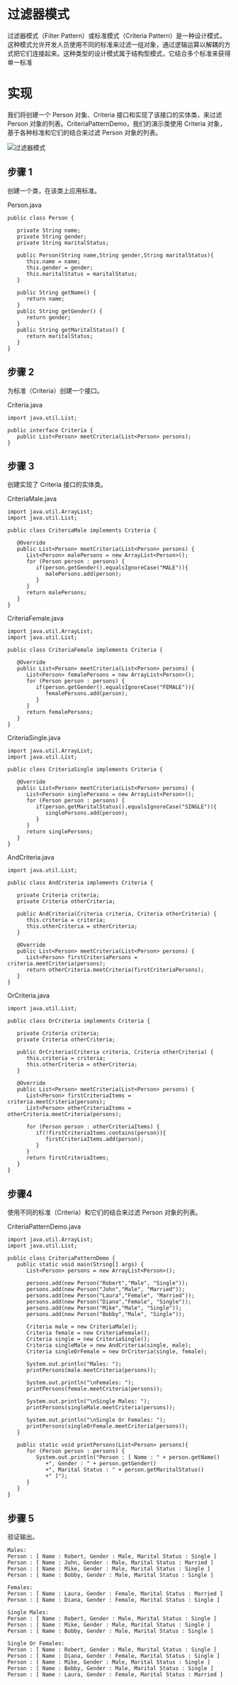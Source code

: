 # 过滤器模式
过滤器模式（Filter Pattern）或标准模式（Criteria Pattern）是一种设计模式，这种模式允许开发人员使用不同的标准来过滤一组对象，通过逻辑运算以解耦的方式把它们连接起来。这种类型的设计模式属于结构型模式，它结合多个标准来获得单一标准

# 实现
我们将创建一个 Person 对象、Criteria 接口和实现了该接口的实体类，来过滤 Person 对象的列表。CriteriaPatternDemo，我们的演示类使用 Criteria 对象，基于各种标准和它们的结合来过滤 Person 对象的列表。

![过滤器模式](http://www.runoob.com/wp-content/uploads/2014/08/filter_pattern_uml_diagram.jpg)

## 步骤 1
创建一个类，在该类上应用标准。

Person.java
  
    public class Person {
        
       private String name;
       private String gender;
       private String maritalStatus;
    
       public Person(String name,String gender,String maritalStatus){
          this.name = name;
          this.gender = gender;
          this.maritalStatus = maritalStatus;        
       }
    
       public String getName() {
          return name;
       }
       public String getGender() {
          return gender;
       }
       public String getMaritalStatus() {
          return maritalStatus;
       }    
    }
    
## 步骤 2
为标准（Criteria）创建一个接口。

Criteria.java

    import java.util.List;
    
    public interface Criteria {
       public List<Person> meetCriteria(List<Person> persons);
    }
    
## 步骤 3
创建实现了 Criteria 接口的实体类。

CriteriaMale.java

    import java.util.ArrayList;
    import java.util.List;
    
    public class CriteriaMale implements Criteria {
    
       @Override
       public List<Person> meetCriteria(List<Person> persons) {
          List<Person> malePersons = new ArrayList<Person>(); 
          for (Person person : persons) {
             if(person.getGender().equalsIgnoreCase("MALE")){
                malePersons.add(person);
             }
          }
          return malePersons;
       }
    }
  
CriteriaFemale.java

    import java.util.ArrayList;
    import java.util.List;
    
    public class CriteriaFemale implements Criteria {
    
       @Override
       public List<Person> meetCriteria(List<Person> persons) {
          List<Person> femalePersons = new ArrayList<Person>(); 
          for (Person person : persons) {
             if(person.getGender().equalsIgnoreCase("FEMALE")){
                femalePersons.add(person);
             }
          }
          return femalePersons;
       }
    }
    
CriteriaSingle.java

    import java.util.ArrayList;
    import java.util.List;
    
    public class CriteriaSingle implements Criteria {
    
       @Override
       public List<Person> meetCriteria(List<Person> persons) {
          List<Person> singlePersons = new ArrayList<Person>(); 
          for (Person person : persons) {
             if(person.getMaritalStatus().equalsIgnoreCase("SINGLE")){
                singlePersons.add(person);
             }
          }
          return singlePersons;
       }
    }

AndCriteria.java

    import java.util.List;
    
    public class AndCriteria implements Criteria {
    
       private Criteria criteria;
       private Criteria otherCriteria;
    
       public AndCriteria(Criteria criteria, Criteria otherCriteria) {
          this.criteria = criteria;
          this.otherCriteria = otherCriteria; 
       }
    
       @Override
       public List<Person> meetCriteria(List<Person> persons) {
          List<Person> firstCriteriaPersons = criteria.meetCriteria(persons);        
          return otherCriteria.meetCriteria(firstCriteriaPersons);
       }
    }

OrCriteria.java

    import java.util.List;
    
    public class OrCriteria implements Criteria {
    
       private Criteria criteria;
       private Criteria otherCriteria;
    
       public OrCriteria(Criteria criteria, Criteria otherCriteria) {
          this.criteria = criteria;
          this.otherCriteria = otherCriteria; 
       }
       
       @Override
       public List<Person> meetCriteria(List<Person> persons) {
          List<Person> firstCriteriaItems = criteria.meetCriteria(persons);
          List<Person> otherCriteriaItems = otherCriteria.meetCriteria(persons);
    
          for (Person person : otherCriteriaItems) {
             if(!firstCriteriaItems.contains(person)){
                firstCriteriaItems.add(person);
             }
          }    
          return firstCriteriaItems;
       }
    }
    
## 步骤4

使用不同的标准（Criteria）和它们的结合来过滤 Person 对象的列表。

CriteriaPatternDemo.java

    import java.util.ArrayList; 
    import java.util.List;
    
    public class CriteriaPatternDemo {
       public static void main(String[] args) {
          List<Person> persons = new ArrayList<Person>();
    
          persons.add(new Person("Robert","Male", "Single"));
          persons.add(new Person("John","Male", "Married"));
          persons.add(new Person("Laura","Female", "Married"));
          persons.add(new Person("Diana","Female", "Single"));
          persons.add(new Person("Mike","Male", "Single"));
          persons.add(new Person("Bobby","Male", "Single"));
    
          Criteria male = new CriteriaMale();
          Criteria female = new CriteriaFemale();
          Criteria single = new CriteriaSingle();
          Criteria singleMale = new AndCriteria(single, male);
          Criteria singleOrFemale = new OrCriteria(single, female);
    
          System.out.println("Males: ");
          printPersons(male.meetCriteria(persons));
    
          System.out.println("\nFemales: ");
          printPersons(female.meetCriteria(persons));
    
          System.out.println("\nSingle Males: ");
          printPersons(singleMale.meetCriteria(persons));
    
          System.out.println("\nSingle Or Females: ");
          printPersons(singleOrFemale.meetCriteria(persons));
       }
       
       public static void printPersons(List<Person> persons){
          for (Person person : persons) {
             System.out.println("Person : [ Name : " + person.getName() 
                +", Gender : " + person.getGender() 
                +", Marital Status : " + person.getMaritalStatus()
                +" ]");
          }
       }      
    }
    
## 步骤 5
验证输出。

    Males: 
    Person : [ Name : Robert, Gender : Male, Marital Status : Single ]
    Person : [ Name : John, Gender : Male, Marital Status : Married ]
    Person : [ Name : Mike, Gender : Male, Marital Status : Single ]
    Person : [ Name : Bobby, Gender : Male, Marital Status : Single ]
    
    Females: 
    Person : [ Name : Laura, Gender : Female, Marital Status : Married ]
    Person : [ Name : Diana, Gender : Female, Marital Status : Single ]
    
    Single Males: 
    Person : [ Name : Robert, Gender : Male, Marital Status : Single ]
    Person : [ Name : Mike, Gender : Male, Marital Status : Single ]
    Person : [ Name : Bobby, Gender : Male, Marital Status : Single ]
    
    Single Or Females: 
    Person : [ Name : Robert, Gender : Male, Marital Status : Single ]
    Person : [ Name : Diana, Gender : Female, Marital Status : Single ]
    Person : [ Name : Mike, Gender : Male, Marital Status : Single ]
    Person : [ Name : Bobby, Gender : Male, Marital Status : Single ]
    Person : [ Name : Laura, Gender : Female, Marital Status : Married ]